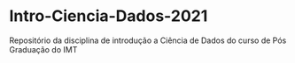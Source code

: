 # Intro-Ciencia-Dados-2021
Repositório da disciplina de introdução a Ciência de Dados do curso de Pós Graduação do IMT
